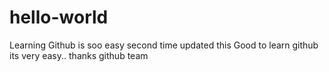 # hello-world
Learning Github is soo easy second time updated this 
Good to learn github its very easy.. thanks github team
